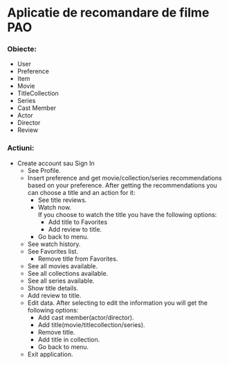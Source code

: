 # Aplicatie de recomandare de filme PAO   

### Obiecte:    
- User   
- Preference   
- Item   
- Movie   
- TitleCollection   
- Series   
- Cast Member   
- Actor    
- Director   
- Review   

### Actiuni:   
- Create account sau Sign In
  - See Profile.  
  - Insert preference and get movie/collection/series recommendations based on your preference. 
    After getting the recommendations you can choose a title and an action for it:
    - See title reviews.  
    - Watch now.  
      If you choose to watch the title you have the following options: 
      - Add title to Favorites  
      - Add review to title.   
    - Go back to menu.  
  - See watch history.   
  - See Favorites list.  
    - Remove title from Favorites. 
  - See all movies available.  
  - See all collections available.  
  - See all series available.  
  - Show title details. 
  - Add review to title.   
  - Edit data.
    After selecting to edit the information you will get the following options:
    - Add cast member(actor/director).
    - Add title(movie/titlecollection/series).
    - Remove title.
    - Add title in collection.
    - Go back to menu.  
  - Exit application.  

